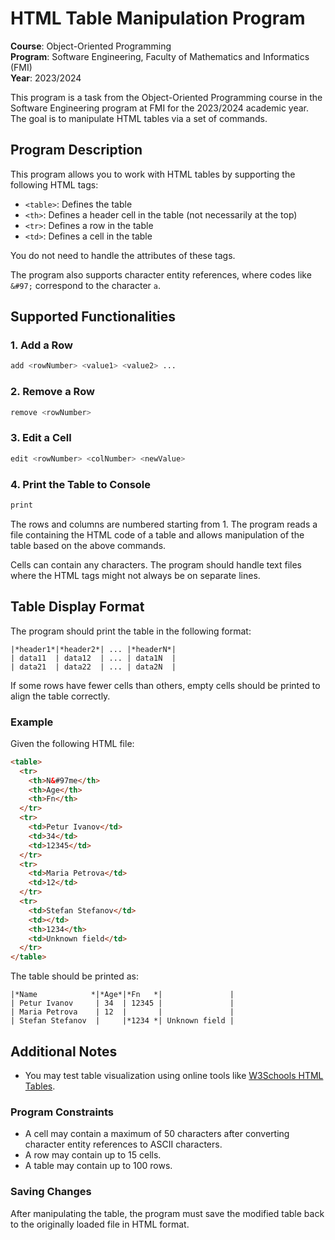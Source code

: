 
# HTML Table Manipulation Program

**Course**: Object-Oriented Programming  
**Program**: Software Engineering, Faculty of Mathematics and Informatics (FMI)  
**Year**: 2023/2024  

This program is a task from the Object-Oriented Programming course in the Software Engineering program at FMI for the 2023/2024 academic year. The goal is to manipulate HTML tables via a set of commands.

## Program Description

This program allows you to work with HTML tables by supporting the following HTML tags:

- `<table>`: Defines the table
- `<th>`: Defines a header cell in the table (not necessarily at the top)
- `<tr>`: Defines a row in the table
- `<td>`: Defines a cell in the table

You do not need to handle the attributes of these tags.

The program also supports character entity references, where codes like `&#97;` correspond to the character `a`. 

## Supported Functionalities

### 1. Add a Row
```bash
add <rowNumber> <value1> <value2> ...
```

### 2. Remove a Row
```bash
remove <rowNumber>
```

### 3. Edit a Cell
```bash
edit <rowNumber> <colNumber> <newValue>
```

### 4. Print the Table to Console
```bash
print
```

The rows and columns are numbered starting from 1. The program reads a file containing the HTML code of a table and allows manipulation of the table based on the above commands.

Cells can contain any characters. The program should handle text files where the HTML tags might not always be on separate lines.

## Table Display Format
The program should print the table in the following format:
```text
|*header1*|*header2*| ... |*headerN*|
| data11  | data12  | ... | data1N  |
| data21  | data22  | ... | data2N  |
```
If some rows have fewer cells than others, empty cells should be printed to align the table correctly.

### Example
Given the following HTML file:
```html
<table>
  <tr>
    <th>N&#97me</th>
    <th>Age</th>
    <th>Fn</th>
  </tr>
  <tr>
    <td>Petur Ivanov</td>
    <td>34</td>
    <td>12345</td>
  </tr>
  <tr>
    <td>Maria Petrova</td>
    <td>12</td>
  </tr>
  <tr>
    <td>Stefan Stefanov</td>
    <td></td>
    <th>1234</th>
    <td>Unknown field</td>
  </tr>
</table>
```

The table should be printed as:
```text
|*Name            *|*Age*|*Fn   *|               |
| Petur Ivanov     | 34  | 12345 |               |
| Maria Petrova    | 12  |       |               |
| Stefan Stefanov  |     |*1234 *| Unknown field |
```

## Additional Notes
- You may test table visualization using online tools like [W3Schools HTML Tables](https://www.w3schools.com/html/html_tables.asp).
  
### Program Constraints
- A cell may contain a maximum of 50 characters after converting character entity references to ASCII characters.
- A row may contain up to 15 cells.
- A table may contain up to 100 rows.

### Saving Changes
After manipulating the table, the program must save the modified table back to the originally loaded file in HTML format.
